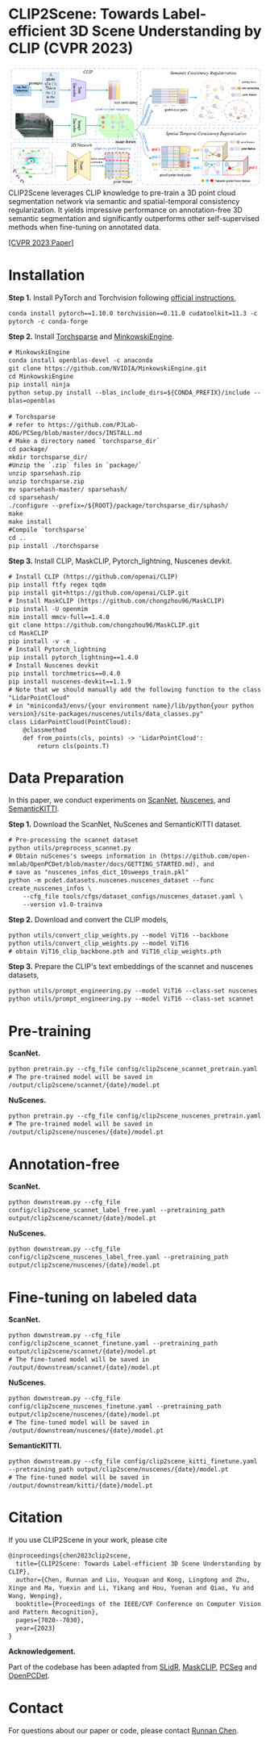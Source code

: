 # CLIP2Scene: Towards Label-efficient 3D Scene Understanding by CLIP (CVPR 2023)

![Overview of the method](./assets/method.png)
CLIP2Scene leverages CLIP knowledge to pre-train a 3D point cloud segmentation network via semantic and spatial-temporal consistency regularization. It yields impressive performance on annotation-free 3D
semantic segmentation and significantly outperforms other self-supervised methods when fine-tuning on annotated data.

[[CVPR 2023 Paper]](https://arxiv.org/pdf/2301.04926.pdf) 

# Installation
**Step 1.** Install PyTorch and Torchvision following [official instructions](https://pytorch.org/get-started/locally/),

```shell
conda install pytorch==1.10.0 torchvision==0.11.0 cudatoolkit=11.3 -c pytorch -c conda-forge
```

**Step 2.** Install [Torchsparse](https://github.com/mit-han-lab/torchsparse) and [MinkowskiEngine](https://github.com/NVIDIA/MinkowskiEngine).
```shell
# MinkowskiEngine
conda install openblas-devel -c anaconda
git clone https://github.com/NVIDIA/MinkowskiEngine.git
cd MinkowskiEngine
pip install ninja
python setup.py install --blas_include_dirs=${CONDA_PREFIX}/include --blas=openblas

# Torchsparse
# refer to https://github.com/PJLab-ADG/PCSeg/blob/master/docs/INSTALL.md
# Make a directory named `torchsparse_dir`
cd package/
mkdir torchsparse_dir/
#Unzip the `.zip` files in `package/`
unzip sparsehash.zip
unzip torchsparse.zip
mv sparsehash-master/ sparsehash/
cd sparsehash/
./configure --prefix=/${ROOT}/package/torchsparse_dir/sphash/
make
make install
#Compile `torchsparse`
cd ..
pip install ./torchsparse
```

**Step 3.** Install CLIP, MaskCLIP, Pytorch_lightning, Nuscenes devkit.
```shell
# Install CLIP (https://github.com/openai/CLIP)
pip install ftfy regex tqdm
pip install git+https://github.com/openai/CLIP.git
# Install MaskCLIP (https://github.com/chongzhou96/MaskCLIP)
pip install -U openmim
mim install mmcv-full==1.4.0
git clone https://github.com/chongzhou96/MaskCLIP.git
cd MaskCLIP
pip install -v -e .
# Install Pytorch_lightning 
pip install pytorch_lightning==1.4.0
# Install Nuscenes devkit 
pip install torchmetrics==0.4.0
pip install nuscenes-devkit==1.1.9
# Note that we should manually add the following function to the class "LidarPointCloud" 
# in "miniconda3/envs/{your environment name}/lib/python{your python version}/site-packages/nuscenes/utils/data_classes.py"
class LidarPointCloud(PointCloud):
    @classmethod
    def from_points(cls, points) -> 'LidarPointCloud':
        return cls(points.T)
```

# Data Preparation
In this paper, we conduct experiments on [ScanNet](http://www.scan-net.org), [Nuscenes](https://www.nuscenes.org/nuscenes#overview), and [SemanticKITTI](http://www.semantic-kitti.org/dataset.html#overview).

**Step 1.** Download the ScanNet, NuScenes and SemanticKITTI dataset. 
```shell
# Pre-processing the scannet dataset
python utils/preprocess_scannet.py
# Obtain nuScenes's sweeps information in (https://github.com/open-mmlab/OpenPCDet/blob/master/docs/GETTING_STARTED.md), and
# save as "nuscenes_infos_dict_10sweeps_train.pkl"
python -m pcdet.datasets.nuscenes.nuscenes_dataset --func create_nuscenes_infos \
    --cfg_file tools/cfgs/dataset_configs/nuscenes_dataset.yaml \
    --version v1.0-trainva

```

**Step 2.** Download and convert the CLIP models,
```shell
python utils/convert_clip_weights.py --model ViT16 --backbone
python utils/convert_clip_weights.py --model ViT16
# obtain ViT16_clip_backbone.pth and ViT16_clip_weights.pth
```

**Step 3.** Prepare the CLIP's text embeddings of the scannet and nuscenes datasets,
```shell
python utils/prompt_engineering.py --model ViT16 --class-set nuscenes
python utils/prompt_engineering.py --model ViT16 --class-set scannet
```

# Pre-training

**ScanNet.** 
```shell
python pretrain.py --cfg_file config/clip2scene_scannet_pretrain.yaml
# The pre-trained model will be saved in /output/clip2scene/scannet/{date}/model.pt
```
**NuScenes.** 
```shell
python pretrain.py --cfg_file config/clip2scene_nuscenes_pretrain.yaml
# The pre-trained model will be saved in /output/clip2scene/nuscenes/{date}/model.pt
```

# Annotation-free

**ScanNet.** 
```shell
python downstream.py --cfg_file config/clip2scene_scannet_label_free.yaml --pretraining_path output/clip2scene/scannet/{date}/model.pt
```
**NuScenes.** 
```shell
python downstream.py --cfg_file config/clip2scene_nuscenes_label_free.yaml --pretraining_path output/clip2scene/nuscenes/{date}/model.pt
```


# Fine-tuning on labeled data

**ScanNet.** 
```shell
python downstream.py --cfg_file config/clip2scene_scannet_finetune.yaml --pretraining_path output/clip2scene/scannet/{date}/model.pt
# The fine-tuned model will be saved in /output/downstream/scannet/{date}/model.pt
```
**NuScenes.** 
```shell
python downstream.py --cfg_file config/clip2scene_nuscenes_finetune.yaml --pretraining_path output/clip2scene/nuscenes/{date}/model.pt
# The fine-tuned model will be saved in /output/downstream/nuscenes/{date}/model.pt
```
**SemanticKITTI.** 
```shell
python downstream.py --cfg_file config/clip2scene_kitti_finetune.yaml --pretraining_path output/clip2scene/nuscenes/{date}/model.pt
# The fine-tuned model will be saved in /output/downstream/kitti/{date}/model.pt
```

# Citation
If you use CLIP2Scene in your work, please cite
```
@inproceedings{chen2023clip2scene,
  title={CLIP2Scene: Towards Label-efficient 3D Scene Understanding by CLIP},
  author={Chen, Runnan and Liu, Youquan and Kong, Lingdong and Zhu, Xinge and Ma, Yuexin and Li, Yikang and Hou, Yuenan and Qiao, Yu and Wang, Wenping},
  booktitle={Proceedings of the IEEE/CVF Conference on Computer Vision and Pattern Recognition},
  pages={7020--7030},
  year={2023}
}
```
**Acknowledgement.** 

Part of the codebase has been adapted from [SLidR](https://github.com/valeoai/SLidR), [MaskCLIP](https://github.com/chongzhou96/MaskCLIP), [PCSeg](https://github.com/PJLab-ADG/PCSeg) and [OpenPCDet](https://github.com/open-mmlab/OpenPCDet).

# Contact
For questions about our paper or code, please contact [Runnan Chen](rnchen2@cs.hku.hk).
